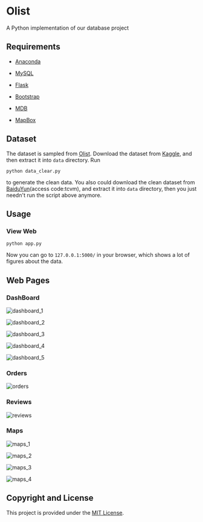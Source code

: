 # Olist
A Python implementation of our database project

## Requirements
- [Anaconda](https://www.anaconda.com/download/)

- [MySQL](https://www.mysql.com)

- [Flask](http://flask.pocoo.org)

- [Bootstrap](https://getbootstrap.com)

- [MDB](https://mdbootstrap.com)

- [MapBox](https://www.mapbox.com)

## Dataset
The dataset is sampled from [Olist](http://www.olist.com). Download the dataset from 
[Kaggle](https://www.kaggle.com/olistbr/brazilian-ecommerce), and then extract it into `data` directory. Run
```
python data_clear.py
```
to generate the clean data. You also could download the clean dataset from [BaiduYun](https://pan.baidu.com/s/1TaloiplLcdIzL52Q_tJ4AQ)(access code:tcvm), 
and extract it into `data` directory, then you just needn't run the script above anymore.

## Usage
### View Web
```
python app.py
```
Now you can go to `127.0.0.1:5000/` in your browser, which shows a lot of figures about the data. 

## Web Pages
### DashBoard
![dashboard_1](results/dashboard_1.png)

![dashboard_2](results/dashboard_2.png)

![dashboard_3](results/dashboard_3.png)

![dashboard_4](results/dashboard_4.png)

![dashboard_5](results/dashboard_5.png)

### Orders
![orders](results/orders.png)

### Reviews
![reviews](results/reviews.png)

### Maps
![maps_1](results/maps_1.png)

![maps_2](results/maps_2.png)

![maps_3](results/maps_3.png)

![maps_4](results/maps_4.png)

## Copyright and License
This project is provided under the [MIT License](LICENSE).
